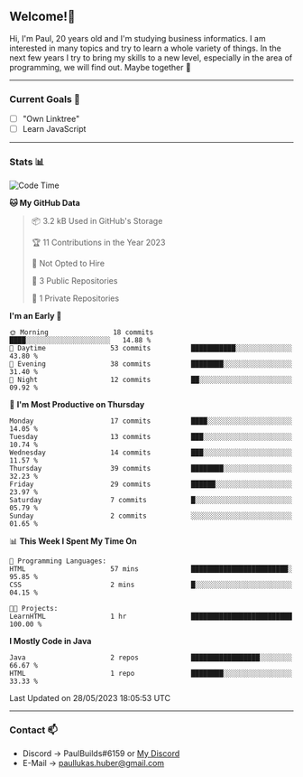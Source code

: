 ## Welcome!👋

Hi, I'm Paul, 20 years old and I'm studying business informatics. I am interested in many topics and try to learn a whole variety of things. In the next few years I try to bring my skills to a new level, especially in the area of programming, we will find out.
Maybe together 🤙

---
### Current Goals 🥅

- [ ] "Own Linktree"
- [ ] Learn JavaScript

---
### Stats 📊

<!--START_SECTION:waka-->
![Code Time](http://img.shields.io/badge/Code%20Time-69%20hrs%2016%20mins-blue)

**🐱 My GitHub Data** 

> 📦 3.2 kB Used in GitHub's Storage 
 > 
> 🏆 11 Contributions in the Year 2023
 > 
> 🚫 Not Opted to Hire
 > 
> 📜 3 Public Repositories 
 > 
> 🔑 1 Private Repositories 
 > 
**I'm an Early 🐤** 

```text
🌞 Morning                18 commits          ████░░░░░░░░░░░░░░░░░░░░░   14.88 % 
🌆 Daytime                53 commits          ███████████░░░░░░░░░░░░░░   43.80 % 
🌃 Evening                38 commits          ████████░░░░░░░░░░░░░░░░░   31.40 % 
🌙 Night                  12 commits          ██░░░░░░░░░░░░░░░░░░░░░░░   09.92 % 
```
📅 **I'm Most Productive on Thursday** 

```text
Monday                   17 commits          ████░░░░░░░░░░░░░░░░░░░░░   14.05 % 
Tuesday                  13 commits          ███░░░░░░░░░░░░░░░░░░░░░░   10.74 % 
Wednesday                14 commits          ███░░░░░░░░░░░░░░░░░░░░░░   11.57 % 
Thursday                 39 commits          ████████░░░░░░░░░░░░░░░░░   32.23 % 
Friday                   29 commits          ██████░░░░░░░░░░░░░░░░░░░   23.97 % 
Saturday                 7 commits           █░░░░░░░░░░░░░░░░░░░░░░░░   05.79 % 
Sunday                   2 commits           ░░░░░░░░░░░░░░░░░░░░░░░░░   01.65 % 
```


📊 **This Week I Spent My Time On** 

```text
💬 Programming Languages: 
HTML                     57 mins             ████████████████████████░   95.85 % 
CSS                      2 mins              █░░░░░░░░░░░░░░░░░░░░░░░░   04.15 % 

🐱‍💻 Projects: 
LearnHTML                1 hr                █████████████████████████   100.00 % 
```

**I Mostly Code in Java** 

```text
Java                     2 repos             █████████████████░░░░░░░░   66.67 % 
HTML                     1 repo              ████████░░░░░░░░░░░░░░░░░   33.33 % 
```




 Last Updated on 28/05/2023 18:05:53 UTC
<!--END_SECTION:waka-->

---
### Contact 📫

* Discord -> PaulBuilds#6159 or [My Discord](https://discord.gg/7kq6UnB)
* E-Mail -> paullukas.huber@gmail.com
